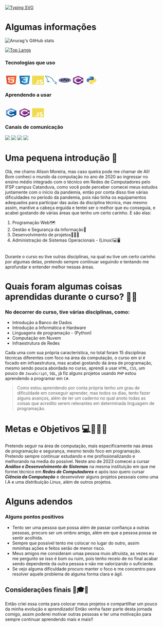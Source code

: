 [![Typing SVG](https://readme-typing-svg.demolab.com?font=UI-Sugoe+Code&weight=700&size=45&duration=2500&pause=700&color=c9d1d9&center=true&vCenter=true&width=1000&height=75&lines=Olá!+meu+nome+é+Alison!+😉;Sou+técnico+em+Redes+de+Computadores;Sou+Programador+Júnior+(Front-End);Me+aprofundando+em+Back-End;Fazendo+faculdade+em+ADS)](https://git.io/typing-svg)


# Algumas informações

![Anurag's GitHub stats](https://github-readme-stats.vercel.app/api?username=alisonmmoreira&show_icons=true&theme=transparent)
  
[![Top Langs](https://github-readme-stats.vercel.app/api/top-langs/?username=alisonmmoreira&layout=compact&theme=transparent)](https://github.com/anuraghazra/github-readme-stats)


### Tecnologias que uso
<div style="display: inline_block"><br>
  <img align="center" alt="Ali-HTML" height="30" width="40" src="https://raw.githubusercontent.com/devicons/devicon/master/icons/html5/html5-original.svg">
  <img align="center" alt="Ali-CSS" height="30" width="40" src="https://raw.githubusercontent.com/devicons/devicon/master/icons/css3/css3-original.svg">
  <img align="center" alt="Ali-JS" height="30" width="40" src="https://raw.githubusercontent.com/devicons/devicon/master/icons/javascript/javascript-plain.svg">
  <img align="center" alt="Ali-SQL" height="30" width="40" src="https://github.com/devicons/devicon/blob/master/icons/mysql/mysql-original.svg">
  <img align="center" alt="Ali-PHP" height="30" width="40" src="https://raw.githubusercontent.com/devicons/devicon/master/icons/php/php-original.svg">
  <img align="center" alt="Ali-Csharp" height="30" width="40" src="https://raw.githubusercontent.com/devicons/devicon/master/icons/csharp/csharp-original.svg">
  <img align="center" alt="Ali-Python" height="30" width="40" src="https://raw.githubusercontent.com/devicons/devicon/master/icons/python/python-original.svg">

</div>

### Aprendendo a usar
<div style="display: inline_block"><br>
  <img align="center" alt="Ali-C" height="30" width="40" src="https://raw.githubusercontent.com/devicons/devicon/master/icons/c/c-original.svg">
  <img align="center" alt="Ali-Csharp" height="30" width="40" src="https://raw.githubusercontent.com/devicons/devicon/master/icons/csharp/csharp-original.svg">
  <img align="center" alt="Ali-JS" height="30" width="40" src="https://raw.githubusercontent.com/devicons/devicon/master/icons/javascript/javascript-plain.svg">

</div>

### Canais de comunicação
<div>
<a href="https://www.youtube.com/@Ola_Dev/featured" target="_blank"><img src="https://img.shields.io/badge/YouTube-FF0000?style=for-the-badge&logo=youtube&logoColor=white" target="_blank"></a>
<a href="https://www.linkedin.com/in/alison-moreira-5217a0254/" target="_blank"><img src="https://img.shields.io/badge/-LinkedIn-%230077B5?style=for-the-badge&logo=linkedin&logoColor=white" target="_blank"></a> 
<a href="https://instagram.com/alison_moreira.dev" target="_blank"><img src="https://img.shields.io/badge/-Instagram-%23E4405F?style=for-the-badge&logo=instagram&logoColor=white" target="_blank"></a>
<a href = "mailto:alison.moreira2302@gmail.com"><img src="https://img.shields.io/badge/-Gmail-%23333?style=for-the-badge&logo=gmail&logoColor=white" target="_blank"></a>
  
</div>

# Uma pequena introdução 📝

Olá, me chamo Alison Moreira, mas caso queira pode me chamar de Ali! Bom conheci o mundo da computação no ano de 2020 ao ingressar no ensino médio integrado com o técnico em Redes de Computadores pelo IFSP campus Catanduva, como você pode perceber comecei meus estudos juntamente com o início da pandemia, então por conta disso tive várias dificuldades no período da pandemia, pois não tinha os equipamentos adequados para participar das aulas da disciplina técnica, mas mesmo assim, mantive a cabeça erguida e tentei ser o melhor que eu conseguia, e acabei gostando de várias áreas que tenho um certo carinho. E são elas: <br>
<ol>
        <li>Programação Web🗺</li>
        <li>Gestão e Segurança da Informação🔐</li>
        <li>Desenvolvimento de projetos👨🏽‍💻</li>
        <li>Administração de Sistemas Operacionais - (Linux)💻🖥</li>
</ol>

<br>
Durante o curso eu tive outras disciplinas, na qual eu tive um certo carinho por algumas delas, pretendo sempre continuar seguindo e tentando me aprofundar e entender melhor nessas áreas.

# Quais foram algumas coisas aprendidas durante o curso? 📒🤔

### No decorrer do curso, tive várias disciplinas, como:
<ul>
      <li>Introdução a Banco de Dados</li>
      <li>Introdução a Informática e Hardware</li>
      <li>Linguagens de programação - (Python)</li>
      <li>Computação em Nuvem</li>
      <li>Infraestrutura de Redes</li>
</ul>

Cada uma com sua própria característica, no total foram 15 disciplinas técnicas diferentes com foco na área da computação, o curso em si é focado em infraestrutura, mas acabei gostando da área de programação, mesmo sendo pouca abordada no curso, aprendi a usar `HTML`, `CSS`, um pouco de `JavaScript`, `SQL`, já fiz alguns projetos usando `PHP` estou aprendendo a programar em `C#`. 

> Como estou aprendendo por conta própria tenho um grau de dificuldade em conseguir aprender, mas todos os dias, tento fazer alguns avanços, além de ter um caderno no qual anoto todas as coisas que acredito serem relevantes em determinada linguagem de programação.

#  Metas e Objetivos 💻👨🏽‍💻
Pretendo seguir na área de computação, mais especificamente nas áreas de programação e segurança, mesmo tendo foco em programação. Pretendo sempre continuar estudando e me profissionalizando e melhorando na media do possível. Neste ano de 2023 comecei a cursar <b><i>Análise e Desenvolvimento de Sistemas</i></b> na mesma instituição em que me formei técnico em <b><i>Redes de Computadores</i></b> e após isso quero cursar <b><i>Ciência da Computação</i></b> e desenvolver alguns projetos pessoais como uma I.A e uma distribuição Linux, além de outros projetos.

# Alguns adendos

### Alguns pontos positivos 
<ul>
    <li>Tento ser uma pessoa que possa além de passar confiança a outras pessoas, procuro ser um ombro amigo, além em que a pessoa possa se sentir acolhida.</li>
    <li>Sempre que possível tento me colocar no lugar do outro, assim mminhas ações e feitos serão de menor risco.</li>
    <li>Meus amigos me consideram umaa pessoa muio altruísta, as vezes eu me pergunto se isso é bom ou ruim, pois tenho receio de no final acabar sendo dependente da outra pessoa e não me valorizando o suficiente.</li>
    <li>Se vejo alguma dificuldade procuro manter o foco e me concentro para resolver aquele problema de alguma forma clara e ágil.</li>
</ul>

## Considerações finais 📆🎓🚀

Então criei essa conta para colocar meus projetos e compartilhar um pouco da minha evolução e aprendizado! Então venha fazer parte desta jornada comigo, assim poderei motivar outras pessoas e ter uma motivação para sempre continuar aprendendo mais e mais!! 
